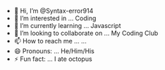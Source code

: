 - 👋 Hi, I’m @Syntax-error914
- 👀 I’m interested in ... Coding
- 🌱 I’m currently learning ... Javascript
- 💞️ I’m looking to collaborate on ... My Coding Club
- 📫 How to reach me ... ...
- 😄 Pronouns: ... He/Him/His
- ⚡ Fun fact: ... I ate octopus

<!---
Syntax-error914/Syntax-error914 is a ✨ special ✨ repository because its `README.md` (this file) appears on your GitHub profile.
You can click the Preview link to take a look at your changes.
--->
